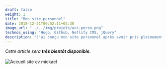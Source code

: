 ```yaml
---
draft: false
weight: 1
title: "Mon site personnel"
date: 2018-12-21T00:52:11+03:30
image_url: "../../img/projets/acc-perso.png"
technos_using: "Hugo, Github, Netlify CMS, jQuery"
description: "J'ai conçu mon site personnel après avoir pris pleinement connaissance du concept de la JAMstack. Rapidité et sécurité étant mes principaux objectifs, cette pile technologique m'est paru évidente. "
---
```


*Cette article sera* ***très bientôt disponible***.
<br/>
<br/>
<img src="/img/projets/full-page-perso.png" class="img-responsive img-projet" alt="Accueil site cv mickael">
